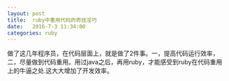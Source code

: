 ```yaml
---
layout: post
title:  ruby中重用代码的奇技淫巧
date:   2016-7-3 11:34:00
categories: ruby
---
```


做了这几年程序员，在代码层面上，就是做了2件事。一，提高代码运行效率，二，尽量做到代码重用。用过java之后，再用ruby，才能感受到ruby在代码重用上的牛逼之处.这大大增加了开发效率。



<div class="ds-thread" data-thread-key="10" data-title="ruby中重用代码的奇技淫巧" data-url="https://quietlistener.github.io/ruby/2016/07/03/ruby中重用代码的奇技淫巧.html"></div>
       
<script type="text/javascript">
        var duoshuoQuery = {short_name:"quietlistener"};
	(function() {
		var ds = document.createElement('script');
		ds.type = 'text/javascript';ds.async = true;
		ds.src = (document.location.protocol == 'https:' ? 'https:' : 'http:') + '//static.duoshuo.com/embed.js';
		ds.charset = 'UTF-8';
		(document.getElementsByTagName('head')[0] 
		 || document.getElementsByTagName('body')[0]).appendChild(ds);
	})();
</script>
